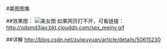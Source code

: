 #美图图集

##效果图：
![美女图](http://odsmd3jav.bkt.clouddn.com/sex_meinv.gif)
 如果网页打不开，可看链接：http://odsmd3jav.bkt.clouddn.com/sex_meinv.gif

##详解
http://blog.csdn.net/zuiwuyuan/article/details/50615230
